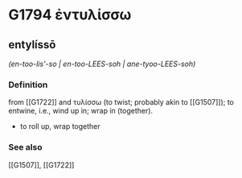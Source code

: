 # G1794 ἐντυλίσσω

## entylíssō

_(en-too-lis'-so | en-too-LEES-soh | ane-tyoo-LEES-soh)_

### Definition

from [[G1722]] and τυλίσσω (to twist; probably akin to [[G1507]]); to entwine, i.e., wind up in; wrap in (together).

- to roll up, wrap together

### See also

[[G1507]], [[G1722]]

